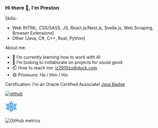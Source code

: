 ### Hi there 👋, I'm Preston

Skills:
- Web (HTML, CSS/SASS, JS, React.js/Next.js, Svelte.js, Web Scraping, Browser Extensions)
- Other (Java, C#, C++, Rust, Python)

About me:
- 🌱 I’m currently learning how to work with AI
- 👯 I’m looking to collaborate on projects for social good
- 📫 How to reach me: iz2910zu@duck.com 
- 😄 Pronouns: He / Him / His 

Certification: I'm an Oracle Certified Associate!
[Java Badge](https://www.youracclaim.com/badges/adaaac8f-7180-4726-96ac-930be3a3584e/public_url)

[<img src='https://cdn.jsdelivr.net/npm/simple-icons@3.0.1/icons/github.svg' alt='github' height='40'>](https://github.com/pseay)  

<a href='https://archiveprogram.github.com/'><img src='https://raw.githubusercontent.com/acervenky/animated-github-badges/master/assets/acbadge.gif' width='40' height='40'></a> 

![GitHub metrics](https://metrics.lecoq.io/pseay)
